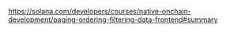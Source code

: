 https://solana.com/developers/courses/native-onchain-development/paging-ordering-filtering-data-frontend#summary